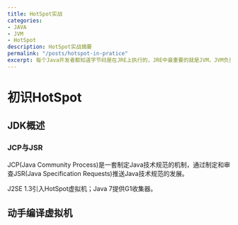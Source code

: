 ```yaml
---
title: HotSpot实战
categories:
- JAVA
- JVM
- HotSpot
description: HotSpot实战摘要
permalink: "/posts/hotspot-in-pratice"
excerpt: 每个Java开发者都知道字节码是在JRE上执行的，JRE中最重要的就是JVM，JVM负责分析和执行Java字节码。本书简单描述了HotSpot虚拟机的工作原理，包括HotSpot内核结构。
---
```


 # 初识HotSpot

 ## JDK概述

 ### JCP与JSR

 JCP(Java Community Process)是一套制定Java技术规范的机制，通过制定和审查JSR(Java Specification Requests)推送Java技术规范的发展。

 J2SE 1.3引入HotSpot虚拟机；Java 7提供G1收集器。

 ## 动手编译虚拟机

 
